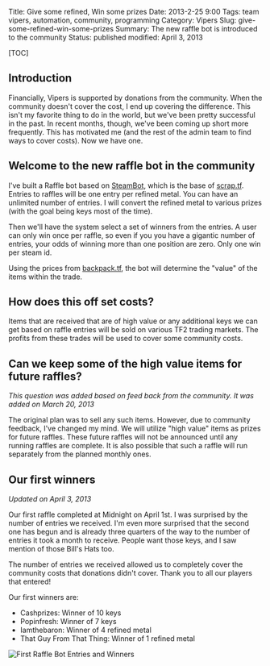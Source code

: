 Title: Give some refined, Win some prizes
Date: 2013-2-25 9:00
Tags: team vipers, automation, community, programming
Category: Vipers
Slug: give-some-refined-win-some-prizes
Summary: The new raffle bot is introduced to the community
Status: published
modified: April 3, 2013

[TOC]

## Introduction

Financially, Vipers is supported by donations from the community. When the community doesn't cover the cost, I end up
covering the difference. This isn't my favorite thing to do in the world, but we've been pretty successful in the past. 
In recent months, though, we've been coming up short more frequently. This has motivated me (and the rest of the admin
team to find ways to cover costs). Now we have one.


## Welcome to the new raffle bot in the community

I've built a Raffle bot based on [SteamBot][1], which is the base of [scrap.tf][2]. Entries to raffles will be one entry 
per refined metal. You can have an unlimited number of entries. I will convert the refined metal to various prizes 
(with the goal being keys most of the time).

Then we'll have the system select a set of winners from the entries. A user can only win once per raffle, so even if you you
have a gigantic number of entries, your odds of winning more than one position are zero. Only one win per steam id.

Using the prices from [backpack.tf][3], the bot will determine the "value" of the items within the trade.
 
## How does this off set costs?

Items that are received that are of high value or any additional keys we can get based on raffle entries will be sold on 
various TF2 trading markets. The profits from these trades will be used to cover some community costs.


## Can we keep some of the high value items for future raffles?

*This question was added based on feed back from the community. It was added on March 20, 2013*

The original plan was to sell any such items. However, due to community feedback, I've changed my mind. We will utilize 
"high value" items as prizes for future raffles. These future raffles will not be announced until any running raffles are 
complete. It is also possible that such a raffle will run separately from the planned monthly ones.

## Our first winners
*Updated on April 3, 2013*

Our first raffle completed at Midnight on April 1st. I was surprised by the number of entries we received. I'm even more 
surprised that the second one has begun and is already three quarters of the way to the number of entries it took a month
to receive. People want those keys, and I saw mention of those Bill's Hats too.

The number of entries we received allowed us to completely cover the community costs that donations didn't cover. Thank
you to all our players that entered!

Our first winners are:

 - Cashprizes: Winner of 10 keys
 - Popinfresh: Winner of 7 keys
 - Iamthebaron: Winner of 4 refined metal
 - That Guy From That Thing: Winner of 1 refined metal
 
![First Raffle Bot Entries and Winners][4] 



 [1]: https://github.com/Jessecar96/SteamBot
 [2]: https://scrap.tf/
 [3]: http://backpack.tf/
 [4]: {attach}images/rafflebot-entries.png